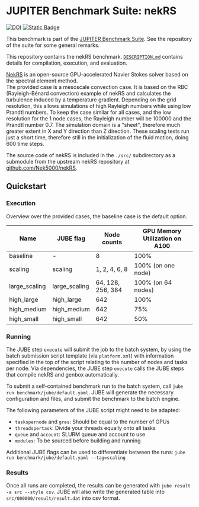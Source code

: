 # JUPITER Benchmark Suite: nekRS

[![DOI](https://zenodo.org/badge/831414161.svg)](https://zenodo.org/badge/latestdoi/831414161) [![Static Badge](https://img.shields.io/badge/DOI%20(Suite)-10.5281%2Fzenodo.12737073-blue)](https://zenodo.org/badge/latestdoi/764615316)

This benchmark is part of the [JUPITER Benchmark Suite](https://github.com/FZJ-JSC/jubench). See the repository of the suite for some general remarks.

This repository contains the nekRS benchmark. [`DESCRIPTION.md`](DESCRIPTION.md) contains details for compilation, execution, and evaluation.

[NekRS](https://github.com/Nek5000/nekRS) is an open-source GPU-accelerated Navier Stokes solver based on the spectral element method.  
The provided case is a mesoscale convection case. It is based on the RBC (Rayleigh-Bénard convection) example of nekRS and calculates the turbulence induced by a temperature gradient. Depending on the grid resolution, this allows simulations of high Rayleigh numbers while using low Prandtl numbers. To keep the case similar for all cases, and the low resolution for the 1 node cases, the Rayleigh number will be 100000 and the Prandtl number 0.7. The simulation domain is a "sheet", therefore much greater extent in X and Y direction than Z direction. These scaling tests run just a short time, therefore still in the initialization of the fluid motion, doing 600 time steps.

The source code of nekRS is included in the `./src/` subdirectory as a submodule from the upstream nekRS repository at [github.com/Nek5000/nekRS](https://github.com/Nek5000/nekRS).

## Quickstart

### Execution

Overview over the provided cases, the baseline case is the default option.

| **Name**         | **JUBE flag** | **Node counts**         | **GPU Memory Utilization on A100** |
|------------------|---------------|-------------------------|----------------------------|
| baseline         | -             |             8           | 100%                       |
| scaling          | scaling       | 1, 2, 4, 6, 8           | 100%   (on one node)       |
| large_scaling    | large_scaling | 64, 128, 256, 384       | 100%   (on 64 nodes)       |
| high_large       | high_large    |                642      | 100%                       |
| high_medium      | high_medium   |                642      | 75%                        |
| high_small       | high_small    |                642      | 50%                        |


### Running

The JUBE step `execute` will submit the job to the batch system, by using the batch submission script template (via `platform.xml`) with information specified in the top of the script relating to the number of nodes and tasks per node.
Via dependencies, the JUBE step `execute` calls the JUBE steps that compile nekRS and genbox automatically.

To submit a self-contained benchmark run to the batch system, call `jube run benchmark/jube/default.yaml`.
JUBE will generate the necessary configuration and files, and submit the benchmark to the batch engine.

The following parameters of the JUBE script might need to be adapted:
- `taskspernode` and `gres`: Should be equal to the number of GPUs
- `threadspertask`: Divide your threads equally onto all tasks
- `queue` and `account`: SLURM queue and account to use
- `modules`: To be sourced before building and running

Additional JUBE flags can be used to differentiate between the runs:
`jube run benchmark/jube/default.yaml --tag=scaling`


### Results
Once all runs are completed, the results can be generated with `jube result -a src --style csv`. JUBE will also write the generated table into `src/000000/result/result.dat` into csv format.
